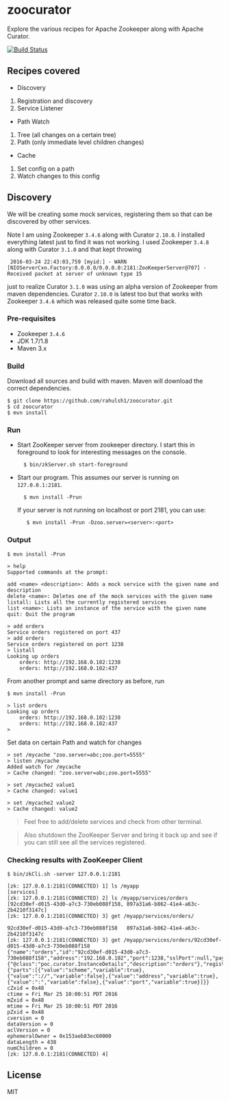 # zoocurator

Explore the various recipes for Apache Zookeeper along with Apache Curator.

[![Build Status](https://travis-ci.org/rahulsh1/zoocurator.svg?branch=master)](https://travis-ci.org/rahulsh1/zoocurator)

## Recipes covered
- Discovery
 1. Registration and discovery
 2. Service Listener
- Path Watch
 1. Tree (all changes on a certain tree)
 2. Path (only immediate level children changes)
- Cache
 1. Set config on a path
 2. Watch changes to this config


## Discovery
We will be creating some mock services, registering them so that can be discovered by other services.

Note I am using Zookeeper `3.4.6` along with Curator `2.10.0`.
I installed everything latest just to find it was not working. I used Zookeeper `3.4.8` along with Curator `3.1.0` and that kept throwing

     2016-03-24 22:43:03,759 [myid:] - WARN  [NIOServerCxn.Factory:0.0.0.0/0.0.0.0:2181:ZooKeeperServer@707] - Received packet at server of unknown type 15

just to realize Curator `3.1.0` was using an alpha version of Zookeeper from maven dependencies.
Curator `2.10.0` is latest too but that works with Zookeeper `3.4.6` which was released quite some time back.

### Pre-requisites
- Zookeeper `3.4.6`
- JDK 1.7/1.8
- Maven 3.x

### Build
Download all sources and build with maven. Maven will download the correct dependencies.

    $ git clone https://github.com/rahulsh1/zoocurator.git
    $ cd zoocurator
    $ mvn install

### Run
- Start ZooKeeper server from zookeeper directory. I start this in foreground to look for interesting messages on the console.

        $ bin/zkServer.sh start-foreground

- Start our program.
This assumes our server is running on `127.0.0.1:2181`. 

        $ mvn install -Prun

   If your server is not running on localhost or port 2181, you can use:

         $ mvn install -Prun -Dzoo.server=<server>:<port>

### Output

    $ mvn install -Prun

    > help
    Supported commands at the prompt:

    add <name> <description>: Adds a mock service with the given name and description
    delete <name>: Deletes one of the mock services with the given name
    listall: Lists all the currently registered services
    list <name>: Lists an instance of the service with the given name
    quit: Quit the program

    > add orders
    Service orders registered on port 437
    > add orders
    Service orders registered on port 1238
    > listall
    Looking up orders
    	orders: http://192.168.0.102:1238
    	orders: http://192.168.0.102:437


From another prompt and same directory as before, run

    $ mvn install -Prun

    > list orders
    Looking up orders
    	orders: http://192.168.0.102:1238
    	orders: http://192.168.0.102:437
    >

Set data on certain Path and watch for changes

    > set /mycache "zoo.server=abc;zoo.port=5555"      
    > listen /mycache
    Added watch for /mycache
    > Cache changed: "zoo.server=abc;zoo.port=5555"
    
    > set /mycache2 value1
    > Cache changed: value1
    
    > set /mycache2 value2
    > Cache changed: value2

> Feel free to add/delete services and check from other terminal.

> Also shutdown the ZooKeeper Server and bring it back up and see if you can still see all the services registered.

### Checking results with ZooKeeper Client

    $ bin/zkCli.sh -server 127.0.0.1:2181

    [zk: 127.0.0.1:2181(CONNECTED) 1] ls /myapp
    [services]
    [zk: 127.0.0.1:2181(CONNECTED) 2] ls /myapp/services/orders
    [92cd30ef-d015-43d0-a7c3-730eb088f158, 897a31a6-b862-41e4-a63c-2b4210f3147c]
    [zk: 127.0.0.1:2181(CONNECTED) 3] get /myapp/services/orders/

    92cd30ef-d015-43d0-a7c3-730eb088f158   897a31a6-b862-41e4-a63c-2b4210f3147c
    [zk: 127.0.0.1:2181(CONNECTED) 3] get /myapp/services/orders/92cd30ef-d015-43d0-a7c3-730eb088f158
    {"name":"orders","id":"92cd30ef-d015-43d0-a7c3-730eb088f158","address":"192.168.0.102","port":1238,"sslPort":null,"payload":{"@class":"poc.curator.InstanceDetails","description":"orders"},"registrationTimeUTC":1458925251363,"serviceType":"DYNAMIC","uriSpec":{"parts":[{"value":"scheme","variable":true},{"value":"://","variable":false},{"value":"address","variable":true},{"value":":","variable":false},{"value":"port","variable":true}]}}
    cZxid = 0x48
    ctime = Fri Mar 25 10:00:51 PDT 2016
    mZxid = 0x48
    mtime = Fri Mar 25 10:00:51 PDT 2016
    pZxid = 0x48
    cversion = 0
    dataVersion = 0
    aclVersion = 0
    ephemeralOwner = 0x153aeb83ec60000
    dataLength = 438
    numChildren = 0
    [zk: 127.0.0.1:2181(CONNECTED) 4]


## License

MIT
